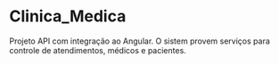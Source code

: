 # Clinica_Medica
 Projeto API com integração ao Angular. O sistem provem serviços para controle de atendimentos, médicos e pacientes.
